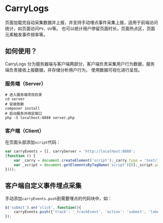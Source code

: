 # CarryLogs
页面加载完自动采集数据并上报，并支持手动埋点事件采集上报，适用于前端访问统计，如页面访问`PV`、`UV`等。
也可以统计用户停留页面时长，页面热点区，页面元素触发事件频率等。

## 如何使用？

CarryLogs 分为服务器端与客户端两部分，客户端负责采集用户行为数据，服务端负责接收上报数据，并存储分析用户行为，
使用数据可视化进行呈现。

### 服务端（Server）

```shell
# 进入服务端项目目录
cd server
# 安装依赖
composer install
# 启动服务并绑定端口
php -S localhost:8888 server.php
```
    
### 客户端（Client）

在页面头部添加`script`代码：
```javascript
var carryEvents = [], carryServer = 'http://localhost:8888';
(function () {
    var _carry = document.createElement('script');_carry.type = 'text/javascript';_carry.async = true;_carry.src = '../src/main.js';
    var _script = document.getElementsByTagName('script')[0];_script.parentNode.insertBefore(_carry, _script);
})();
```

## 客户端自定义事件埋点采集

手动添加`carryEvents.push`到需要埋点的代码块中，如：
```javascript
$('submit').on('click', function(){
    carryEvents.push({'track': '_trackEvent', 'action': 'submit', 'label': 'click', 'value': 1});
});
```